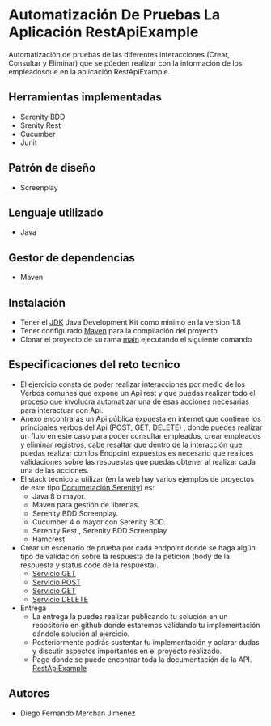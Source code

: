 # Automatización De Pruebas La Aplicación RestApiExample

Automatización de pruebas de las diferentes interacciones (Crear, Consultar y Eliminar) que se púeden realizar con la información de los empleadosque en la aplicación RestApiExample.

## Herramientas implementadas
* Serenity BDD
* Srenity Rest
* Cucumber
* Junit

## Patrón de diseño
* Screenplay

## Lenguaje utilizado
* Java

## Gestor de dependencias
* Maven

## Instalación
* Tener el [JDK](https://www.oracle.com/co/java/technologies/javase/javase8-archive-downloads.html) Java Development Kit como minimo en la version 1.8
* Tener configurado [Maven](https://maven.apache.org/download.cgi) para la compilación del proyecto.
* Clonar el proyecto de su rama [main](https://github.com/dfmerchan2/DummyRestApiExample.git) ejecutando el siguiente comando

## Especificaciones del reto tecnico
* El ejercicio consta de poder realizar interacciones por medio de los Verbos comunes   que expone un Api rest y que puedas realizar todo el proceso que involucra   automatizar una de esas acciones necesarias para interactuar con Api.
* Anexo encontrarás un Api pública expuesta en internet que contiene los principales  verbos del Api (POST, GET, DELETE) , donde puedes realizar un flujo en este caso   para poder consultar empleados, crear empleados y eliminar registros, cabe resaltar   que dentro de la interacción que puedas realizar con los Endpoint expuestos es   necesario que realices validaciones sobre las respuestas que puedas obtener al   realizar cada una de las acciones.
* El stack técnico a utilizar (en la web hay varios ejemplos de proyectos de este tipo [Documetación Serenity](https://serenity-bdd.github.io/theserenitybook/latest/cucumber.html)) es:
  * Java 8 o mayor.
  * Maven para gestión de librerías.
  * Serenity BDD Screenplay.
  * Cucumber 4 o mayor con Serenity BDD.
  * Serenity Rest , Serenity BDD Screenplay
  * Hamcrest
* Crear un escenario de prueba por cada endpoint donde se haga algún tipo de   validación sobre la respuesta de la petición (body de la respuesta y status code de la respuesta).
  * [Servicio GET](http://dummy.restapiexample.com/api/v1/employees)
  * [Servicio POST](http://dummy.restapiexample.com/api/v1/create)
  * [Servicio GET](http://dummy.restapiexample.com/api/v1/employee/1)
  * [Servicio DELETE](http://dummy.restapiexample.com/api/v1/delete/2)
* Entrega
  * La entrega la puedes realizar publicando tu solución en un repositorio en github donde estaremos validando tu implementación dándole solución al ejercicio.
  * Posteriormente podrás sustentar tu implementación y aclarar dudas y discutir aspectos importantes en el proyecto realizado.
  * Page donde se puede encontrar toda la documentación de la API. [RestApiExample](http://dummy.restapiexample.com/)

## Autores
- Diego Fernando Merchan Jimenez
    